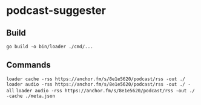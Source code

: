 # podcast-suggester

## Build

`go build -o bin/loader ./cmd/...`

## Commands

`loader cache -rss https://anchor.fm/s/8e1e5620/podcast/rss -out ./`
`loader audio -rss https://anchor.fm/s/8e1e5620/podcast/rss -out ./ -all`
`loader audio -rss https://anchor.fm/s/8e1e5620/podcast/rss -out ./ -cache ./meta.json`
